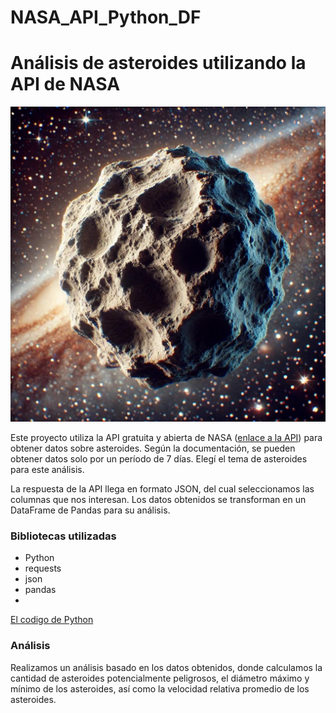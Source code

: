 # NASA_API_Python_DF
# Análisis de asteroides utilizando la API de NASA

![](https://github.com/elena210910/NASA_API_Python_DF/blob/main/asteroid_image.jpg)

Este proyecto utiliza la API gratuita y abierta de NASA ([enlace a la API](https://api.nasa.gov/)) para obtener datos sobre asteroides.
Según la documentación, se pueden obtener datos solo por un período de 7 días. Elegí el tema de asteroides para este análisis.

La respuesta de la API llega en formato JSON, del cual seleccionamos las columnas que nos interesan. 
Los datos obtenidos se transforman en un DataFrame de Pandas para su  análisis.

### Bibliotecas utilizadas

- Python
- requests
- json
- pandas
- 
[El codigo de Python](https://github.com/elena210910/NASA_API_Python_DF/blob/main/Python_code)

### Análisis

Realizamos un análisis basado en los datos obtenidos, donde calculamos la cantidad de asteroides potencialmente peligrosos, 
el diámetro máximo y mínimo de los asteroides, así como la velocidad relativa promedio de los asteroides.
